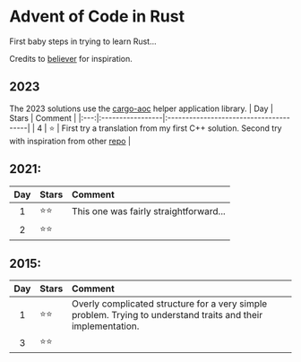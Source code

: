 # Advent of Code in Rust

First baby steps in trying to learn Rust...

Credits to [believer](https://github.com/believer) for inspiration.

## 2023
The 2023 solutions use the [cargo-aoc](https://github.com/gobanos/cargo-aoc) helper application library.
| Day | Stars            | Comment                                |
|:---:|:-----------------|:---------------------------------------|
|  4  | &#11088;         | First try a translation from my first C++ solution. Second try with inspiration from other [repo](https://github.com/believer/advent-of-code/blob/master/rust/2023/) |


## 2021:
| Day | Stars            | Comment                                |
|:---:|:-----------------|:---------------------------------------|
|  1  | &#11088;&#11088; | This one was fairly straightforward... |
|  2  | &#11088;&#11088; |                                        |


## 2015:
| Day | Stars            | Comment                                |
|:---:|:-----------------|:---------------------------------------|
|  1  | &#11088;&#11088; | Overly complicated structure for a very simple problem. Trying to understand traits and their implementation. |
|  3  | &#11088;&#11088; |                                        |


